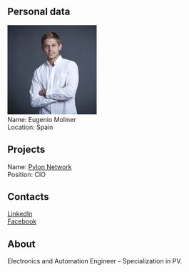 ## Personal data
![eugenio moliner photo](photo/eugenio_moliner.jpg)  
Name:   Eugenio Moliner  
Location: Spain    
## Projects 
Name: [Pylon Network](../projects/pylon_network.md)  
Position: CIO   
## Contacts
[LinkedIn](https://www.linkedin.com/in/eugenio-moliner-querol-2a607511b/?locale=en_US)    
[Facebook](https://www.facebook.com/eugenio.molinerquerol)  
## About
Electronics and Automation Engineer – Specialization in PV.
